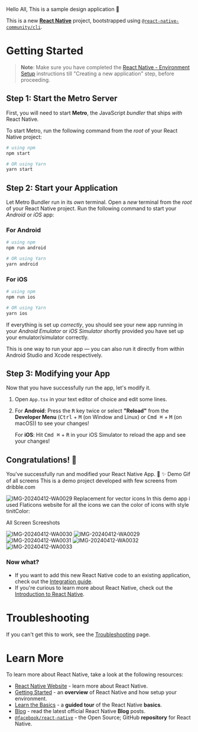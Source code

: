 Hello All, This is a sample design application 👋


This is a new [**React Native**](https://reactnative.dev) project, bootstrapped using [`@react-native-community/cli`](https://github.com/react-native-community/cli).

# Getting Started

>**Note**: Make sure you have completed the [React Native - Environment Setup](https://reactnative.dev/docs/environment-setup) instructions till "Creating a new application" step, before proceeding.

## Step 1: Start the Metro Server

First, you will need to start **Metro**, the JavaScript _bundler_ that ships _with_ React Native.

To start Metro, run the following command from the _root_ of your React Native project:

```bash
# using npm
npm start

# OR using Yarn
yarn start
```

## Step 2: Start your Application

Let Metro Bundler run in its _own_ terminal. Open a _new_ terminal from the _root_ of your React Native project. Run the following command to start your _Android_ or _iOS_ app:

### For Android

```bash
# using npm
npm run android

# OR using Yarn
yarn android
```

### For iOS

```bash
# using npm
npm run ios

# OR using Yarn
yarn ios
```

If everything is set up _correctly_, you should see your new app running in your _Android Emulator_ or _iOS Simulator_ shortly provided you have set up your emulator/simulator correctly.

This is one way to run your app — you can also run it directly from within Android Studio and Xcode respectively.

## Step 3: Modifying your App

Now that you have successfully run the app, let's modify it.

1. Open `App.tsx` in your text editor of choice and edit some lines.
2. For **Android**: Press the <kbd>R</kbd> key twice or select **"Reload"** from the **Developer Menu** (<kbd>Ctrl</kbd> + <kbd>M</kbd> (on Window and Linux) or <kbd>Cmd ⌘</kbd> + <kbd>M</kbd> (on macOS)) to see your changes!

   For **iOS**: Hit <kbd>Cmd ⌘</kbd> + <kbd>R</kbd> in your iOS Simulator to reload the app and see your changes!

## Congratulations! :tada:

You've successfully run and modified your React Native App. :partying_face:
✨ Demo Gif of all screens
This is a demo project developed with few screens from dribble.com


![IMG-20240412-WA0029](https://github.com/char96522/EcommerceApp/assets/157210781/c00d869c-1fc4-451a-8c1e-c5fbf3eada8c)
Replacement for vector icons
In this demo app i used Flaticons website for all the icons we can the color of icons with style tinitColor: <color name>

All Screen Screeshots


![IMG-20240412-WA0030](https://github.com/char96522/EcommerceApp/assets/157210781/da98bd4f-dfa4-44cb-80cf-0c63f6ba7282)
![IMG-20240412-WA0029](https://github.com/char96522/EcommerceApp/assets/157210781/448e7e75-eb45-44c2-8141-ee84d5386e9b)
![IMG-20240412-WA0031](https://github.com/char96522/EcommerceApp/assets/157210781/86a178e0-78c3-46c7-b2a9-5e3eb7d51214)
![IMG-20240412-WA0032](https://github.com/char96522/EcommerceApp/assets/157210781/766c1330-1f7f-4ccd-922d-3a09851dc119)
![IMG-20240412-WA0033](https://github.com/char96522/EcommerceApp/assets/157210781/cd7a3039-8d41-4dc3-9872-efd2292af363)


### Now what?

- If you want to add this new React Native code to an existing application, check out the [Integration guide](https://reactnative.dev/docs/integration-with-existing-apps).
- If you're curious to learn more about React Native, check out the [Introduction to React Native](https://reactnative.dev/docs/getting-started).

# Troubleshooting

If you can't get this to work, see the [Troubleshooting](https://reactnative.dev/docs/troubleshooting) page.

# Learn More

To learn more about React Native, take a look at the following resources:

- [React Native Website](https://reactnative.dev) - learn more about React Native.
- [Getting Started](https://reactnative.dev/docs/environment-setup) - an **overview** of React Native and how setup your environment.
- [Learn the Basics](https://reactnative.dev/docs/getting-started) - a **guided tour** of the React Native **basics**.
- [Blog](https://reactnative.dev/blog) - read the latest official React Native **Blog** posts.
- [`@facebook/react-native`](https://github.com/facebook/react-native) - the Open Source; GitHub **repository** for React Native.
